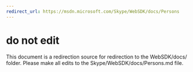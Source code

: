 ```yaml
---
redirect_url: https://msdn.microsoft.com/Skype/WebSDK/docs/Persons
---
```

# do not edit
This document is a redirection source for redirection to the WebSDK/docs/ folder. Please make all edits to the Skype/WebSDK/docs/Persons.md file.

